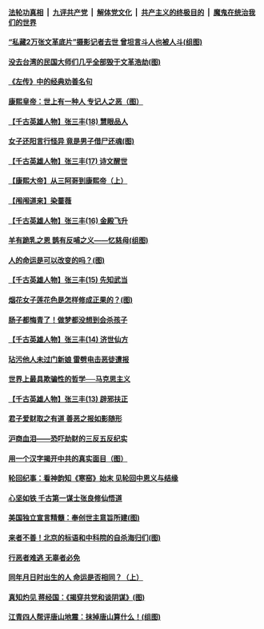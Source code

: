 

####  [法轮功真相](../../../../basic/blob/master/README.md?t=06250231) &nbsp;|&nbsp; [九评共产党](../../../../9ping.md/blob/master/README.md?t=06250231) &nbsp;|&nbsp; [解体党文化](../../../../jtdwh.md/blob/master/README.md?t=06250231)  &nbsp;|&nbsp; [共产主义的终极目的](../../../../gczydzjmd.md/blob/master/README.md?t=06250231) &nbsp;|&nbsp; [魔鬼在统治我们的世界](../../../../mgztzwmdsj.md/blob/master/README.md?t=06250231) 

#### [“私藏2万张文革底片”摄影记者去世 曾坦言斗人也被人斗(组图)](../pages/prog647/a102878442.md?t=06250231) 

#### [没去台湾的民国大师们几乎全部毁于文革浩劫(图)](../pages/prog647/a102878438.md?t=06250231) 

#### [《左传》中的经典劝善名句](../pages/prog647/a102877510.md?t=06250231) 

#### [康熙皇帝：世上有一种人 专记人之恶（图）](../pages/prog647/a102877478.md?t=06250231) 

#### [【千古英雄人物】张三丰(18) 慧眼品人](../pages/prog647/a102877321.md?t=06250231) 

#### [女子还阳言行怪异 竟是男子借尸还魂(图)](../pages/prog647/a102876593.md?t=06250231) 

#### [【千古英雄人物】张三丰(17) 诗文醒世](../pages/prog647/a102876526.md?t=06250231) 

#### [【康熙大帝】从三阿哥到康熙帝（上）](../pages/prog647/a102876250.md?t=06250231) 

#### [【闱闱道来】染蔷薇](../pages/prog647/a102876076.md?t=06250231) 

#### [【千古英雄人物】张三丰(16) 金殿飞升](../pages/prog647/a102876032.md?t=06250231) 

#### [羊有跪乳之恩 鹊有反哺之义——忆慈母(组图)](../pages/prog647/a102875584.md?t=06250231) 

#### [人的命运是可以改变的吗？(图)](../pages/prog647/a102875576.md?t=06250231) 

#### [【千古英雄人物】张三丰(15) 先知武当](../pages/prog647/a102875425.md?t=06250231) 

#### [烟花女子莲花色是怎样修成正果的？(图)](../pages/prog647/a102874724.md?t=06250231) 

#### [肠子都悔青了！做梦都没想到会杀孩子](../pages/prog647/a102874720.md?t=06250231) 

#### [【千古英雄人物】张三丰(14) 济世仙方](../pages/prog647/a102874590.md?t=06250231) 

#### [玷污他人未过门新娘 雷劈电击恶徒遭报](../pages/prog647/a102873878.md?t=06250231) 

#### [世界上最具欺骗性的哲学──马克思主义](../pages/prog647/a102873869.md?t=06250231) 

#### [【千古英雄人物】张三丰(13) 辟邪扶正](../pages/prog647/a102873790.md?t=06250231) 

#### [君子爱财取之有道 善恶之报如影随形](../pages/prog647/a102873721.md?t=06250231) 

#### [沪商血泪——恐吓劫财的三反五反纪实](../pages/prog647/a102873058.md?t=06250231) 

#### [用一个汉字揭开中共的真实面目（图）](../pages/prog647/a102873052.md?t=06250231) 

#### [轮回纪事：看神韵知《寒窑》始末 见轮回中恩义与结缘](../pages/prog647/a102872622.md?t=06250231) 

#### [心坚如铁 千古第一谋士张良修仙悟道](../pages/prog647/a102872238.md?t=06250231) 

#### [美国独立宣言精髓：奉创世主意旨所建(图)](../pages/prog647/a102872237.md?t=06250231) 

#### [来者不善！北京的标语和中科院的自杀海归们(图)](../pages/prog647/a102872214.md?t=06250231) 

#### [行恶者难逃 无辜者必免](../pages/prog647/a102871349.md?t=06250231) 

#### [同年月日时出生的人 命运是否相同？（上）](../pages/prog647/a102871336.md?t=06250231) 

#### [真知灼见 蒋经国：《揭穿共党和谈阴谋》(图)](../pages/prog647/a102870122.md?t=06250231) 

#### [江青四人帮评唐山地震：抹掉唐山算什么！(组图)](../pages/prog647/a102870109.md?t=06250231) 

